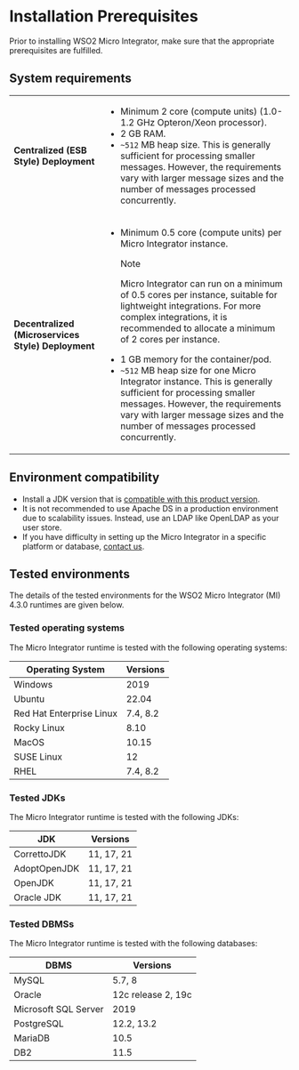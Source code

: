 # Installation Prerequisites

Prior to installing WSO2 Micro Integrator, make sure that the appropriate prerequisites are fulfilled.

## System requirements

<table>
  <tr>
    <td>
      <b>Centralized (ESB Style) Deployment</b>
    </td>
    <td>
      <ul>
        <li>
          Minimum 2 core (compute units) (1.0-1.2 GHz Opteron/Xeon processor).
        </li>
        <li>
          2 GB RAM.
        </li>
        <li>
          <code>~512</code> MB heap size. This is generally sufficient for processing smaller messages. However, the requirements vary with larger message sizes and the number of messages processed concurrently.
        </li>
      </ul>
    </td>
  </tr>
  <tr>
    <td>
      <b>Decentralized (Microservices Style) Deployment</b>
    </td>
    <td>
      <ul>
      <li>
          Minimum 0.5 core (compute units) per Micro Integrator instance.
          <div class="admonition note">
          <p class="admonition-title">Note</p>
          <p>Micro Integrator can run on a minimum of 0.5 cores per instance, suitable for lightweight integrations. For more complex integrations, it is recommended to allocate a minimum of 2 cores per instance.</p>
          </div>  
        </li>
        <li>
          1 GB memory for the container/pod.
        </li>
        <li>
          <code>~512</code> MB heap size for one Micro Integrator instance. This is generally sufficient for processing smaller messages. However, the requirements vary with larger message sizes and the number of messages processed concurrently.
        </li>
      </ul>
    </td>
  </tr>
</table>

## Environment compatibility

- Install a JDK version that is [compatible with this product version]({{base_path}}/install-and-setup/setup/reference/product-compatibility/).
- It is not recommended to use Apache DS in a production environment due to scalability issues. Instead, use an LDAP like OpenLDAP as your user store.
- If you have difficulty in setting up the Micro Integrator in a specific platform or database, [contact us](https://wso2.com/contact/).

## Tested environments

The details of the tested environments for the WSO2 Micro Integrator (MI) 4.3.0 runtimes are given below.

### Tested operating systems

The Micro Integrator runtime is tested with the following operating systems:

| Operating System         | Versions   |
|--------------------------|------------|
| Windows                  | 2019       |
| Ubuntu                   | 22.04      |
| Red Hat Enterprise Linux | 7.4, 8.2   |
| Rocky Linux              | 8.10       |
| MacOS                    | 10.15      |
| SUSE Linux               | 12         |
| RHEL                     | 7.4, 8.2   |

### Tested JDKs

The Micro Integrator runtime is tested with the following JDKs:

| JDK           | Versions    |
|---------------|-------------|
| CorrettoJDK   | 11, 17, 21  |
| AdoptOpenJDK  | 11, 17, 21  |
| OpenJDK       | 11, 17, 21  |
| Oracle JDK    | 11, 17, 21  |

### Tested DBMSs

The Micro Integrator runtime is tested with the following databases:

| DBMS                 | Versions           |
|----------------------|--------------------|
| MySQL                | 5.7, 8             |
| Oracle               | 12c release 2, 19c |
| Microsoft SQL Server | 2019               |
| PostgreSQL           | 12.2, 13.2         |
| MariaDB              | 10.5               |
| DB2                  | 11.5               |
